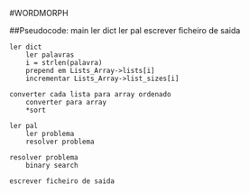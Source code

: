 #WORDMORPH

##Pseudocode:
	main
		ler dict
		ler pal
		escrever ficheiro de saida

	ler dict
		ler palavras
		i = strlen(palavra)
		prepend em Lists_Array->lists[i]
		incrementar Lists_Array->list_sizes[i]

	converter cada lista para array ordenado
		converter para array
		*sort

	ler pal
		ler problema
		resolver problema

	resolver problema
		binary search

	escrever ficheiro de saida
